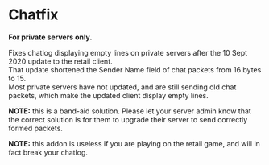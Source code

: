 # Chatfix  

**For private servers only.**

Fixes chatlog displaying empty lines on private servers after the 10 Sept 2020 update to the retail client.  
That update shortened the Sender Name field of chat packets from 16 bytes to 15.  
Most private servers have not updated, and are still sending old chat packets, which make the updated client display empty lines.  

**NOTE:** this is a band-aid solution. Please let your server admin know that the correct solution is for them to upgrade their server to send correctly formed packets.

**NOTE:** this addon is useless if you are playing on the retail game, and will in fact break your chatlog.
